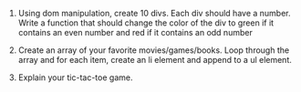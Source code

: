 1. Using dom manipulation, create 10 divs. Each div should have a number. 
Write a function that should change the color of the div to green if it contains an even number and red if it contains an odd number 

2. Create an array of your favorite movies/games/books. Loop through the array and for each item, create an li element and append to a ul element.
3. Explain your tic-tac-toe game.